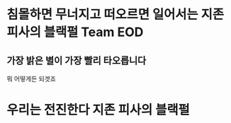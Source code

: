 # 침몰하면 무너지고 떠오르면 일어서는 지존 피사의 블랙펄 Team EOD
## 가장 밝은 별이 가장 빨리 타오릅니다

뭐 어떻게든 되겟죠

# 우리는 전진한다 지존 피사의 블랙펄 